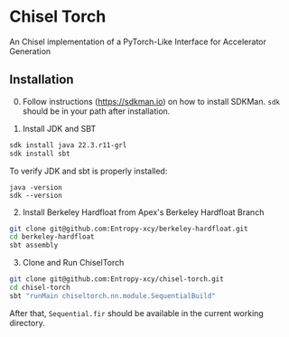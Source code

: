 # Chisel Torch
An Chisel implementation of a PyTorch-Like Interface for Accelerator Generation

## Installation
0. Follow instructions (https://sdkman.io) on how to install SDKMan. `sdk` should be in your path after installation.

1. Install JDK and SBT
```bash
sdk install java 22.3.r11-grl
sdk install sbt
```
To verify JDK and sbt is properly installed:
```
java -version
sdk --version
```

2. Install Berkeley Hardfloat from Apex's Berkeley Hardfloat Branch
```bash
git clone git@github.com:Entropy-xcy/berkeley-hardfloat.git
cd berkeley-hardfloat
sbt assembly
```

3. Clone and Run ChiselTorch
```bash
git clone git@github.com:Entropy-xcy/chisel-torch.git
cd chisel-torch
sbt "runMain chiseltorch.nn.module.SequentialBuild"
```
After that, `Sequential.fir` should be available in the current working directory. 

